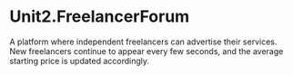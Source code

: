 # Unit2.FreelancerForum

A platform where independent freelancers can advertise their services. New freelancers continue to appear every few seconds, and the average starting price is updated accordingly.
